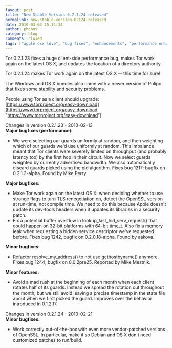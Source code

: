```yaml
---
layout: post
title: "New Stable Version 0.2.1.24 released"
permalink: new-stable-version-02124-released
date: 2010-03-03 15:14:34
author: phobos
category: blog
comments: closed
tags: ["apple osx love", "bug fixes", "enhancements", "performance enhancements", "stable release", "tor update"]
---
```


Tor 0.2.1.23 fixes a huge client-side performance bug, makes Tor work again on the latest OS X, and updates the location of a directory authority.

Tor 0.2.1.24 makes Tor work again on the latest OS X -- this time for sure!

The Windows and OS X bundles also come with a newer version of Polipo that fixes some stability and security problems.

People using Tor as a client should upgrade:  
 [https://www.torproject.org/easy-download](https://www.torproject.org/easy-download "https://www.torproject.org/easy-download")

Changes in version 0.2.1.23 - 2010-02-13  
 **Major bugfixes (performance):**

<!-- more -->

-   We were selecting our guards uniformly at random, and then weighting which of our guards we'd use uniformly at random. This imbalance meant that Tor clients were severely limited on throughput (and probably latency too) by the first hop in their circuit. Now we select guards weighted by currently advertised bandwidth. We also automatically discard guards picked using the old algorithm. Fixes bug 1217; bugfix on 0.2.1.3-alpha. Found by Mike Perry.

**Major bugfixes:**

-   Make Tor work again on the latest OS X: when deciding whether to use strange flags to turn TLS renegotiation on, detect the OpenSSL version at run-time, not compile time. We need to do this because Apple doesn't update its dev-tools headers when it updates its libraries in a security patch.
-   Fix a potential buffer overflow in lookup\_last\_hid\_serv\_request() that could happen on 32-bit platforms with 64-bit time\_t. Also fix a memory leak when requesting a hidden service descriptor we've requested before. Fixes bug 1242, bugfix on 0.2.0.18-alpha. Found by aakova.

**Minor bugfixes:**

-   Refactor resolve\_my\_address() to not use gethostbyname() anymore. Fixes bug 1244; bugfix on 0.0.2pre25. Reported by Mike Mestnik.

**Minor features:**

-   Avoid a mad rush at the beginning of each month when each client rotates half of its guards. Instead we spread the rotation out throughout the month, but we still avoid leaving a precise timestamp in the state file about when we first picked the guard. Improves over the behavior introduced in 0.1.2.17.

Changes in version 0.2.1.24 - 2010-02-21  
 **Minor bugfixes:**

-   Work correctly out-of-the-box with even more vendor-patched versions of OpenSSL. In particular, make it so Debian and OS X don't need customized patches to run/build.

